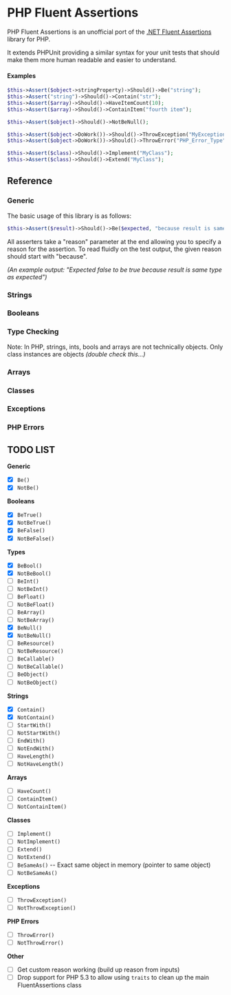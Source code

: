 # PHP Fluent Assertions

PHP Fluent Assertions is an unofficial port of the [.NET Fluent Assertions](http://www.fluentassertions.com/) library for PHP.

It extends PHPUnit providing a similar syntax for your unit tests that should make them more human readable and easier to understand.

#### Examples

```php
$this->Assert($object->stringProperty)->Should()->Be("string");
$this->Assert("string")->Should()->Contain("str");
$this->Assert($array)->Should()->HaveItemCount(10);
$this->Assert($array)->Should()->ContainItem("fourth item");

$this->Assert($object)->Should()->NotBeNull();

$this->Assert($object->DoWork())->Should()->ThrowException("MyException");
$this->Assert($object->DoWork())->Should()->ThrowError("PHP_Error_Type");

$this->Assert($class)->Should()->Implement("MyClass");
$this->Assert($class)->Should()->Extend("MyClass");
```


## Reference

### Generic

The basic usage of this library is as follows:
```php
$this->Assert($result)->Should()->Be($expected, "because result is same type as expected");
```

All asserters take a "reason" parameter at the end allowing you to specify a reason for the assertion. To read fluidly on the test output, the given reason should start with "because".

*(An example output: "Expected false to be true because result is same type as expected")*

### Strings

### Booleans

### Type Checking

Note: In PHP, strings, ints, bools and arrays are not technically objects. Only class instances are objects *(double check this...)*

### Arrays

### Classes

### Exceptions

### PHP Errors


## TODO LIST

**Generic**
- [x] `Be()`
- [x] `NotBe()`

**Booleans**
- [x] `BeTrue()`
- [x] `NotBeTrue()`
- [x] `BeFalse()`
- [x] `NotBeFalse()`

**Types**
- [x] `BeBool()`
- [x] `NotBeBool()`
- [ ] `BeInt()`
- [ ] `NotBeInt()`
- [ ] `BeFloat()`
- [ ] `NotBeFloat()`
- [ ] `BeArray()`
- [ ] `NotBeArray()`
- [x] `BeNull()`
- [x] `NotBeNull()`
- [ ] `BeResource()`
- [ ] `NotBeResource()`
- [ ] `BeCallable()`
- [ ] `NotBeCallable()`
- [ ] `BeObject()`
- [ ] `NotBeObject()`

**Strings**
- [x] `Contain()`
- [x] `NotContain()`
- [ ] `StartWith()`
- [ ] `NotStartWith()`
- [ ] `EndWith()`
- [ ] `NotEndWith()`
- [ ] `HaveLength()`
- [ ] `NotHaveLength()`

**Arrays**
- [ ] `HaveCount()`
- [ ] `ContainItem()`
- [ ] `NotContainItem()`

**Classes**
- [ ] `Implement()`
- [ ] `NotImplement()`
- [ ] `Extend()`
- [ ] `NotExtend()`
- [ ] `BeSameAs()` -- Exact same object in memory (pointer to same object)
- [ ] `NotBeSameAs()`

**Exceptions**
- [ ] `ThrowException()`
- [ ] `NotThrowException()`

**PHP Errors**
- [ ] `ThrowError()`
- [ ] `NotThrowError()`

**Other**
- [ ] Get custom reason working (build up reason from inputs)
- [ ] Drop support for PHP 5.3 to allow using `traits` to clean up the main FluentAssertions class
